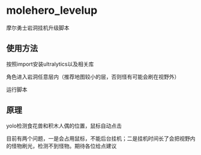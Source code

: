 # molehero_levelup
摩尔勇士岩洞挂机升级脚本
## 使用方法
按照import安装ultralytics以及相关库

角色进入岩洞任意层内（推荐地图较小的层，否则怪有可能会刷在视野外）

运行脚本
## 原理
yolo检测食花兽和积木人偶的位置，鼠标自动点击

目前有两个问题，一是会占用鼠标，不能后台挂机；二是挂机时间长了会把视野内的怪物刷光，检测不到怪物。期待各位给点建议
